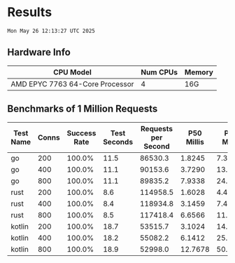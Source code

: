 # Results
`Mon May 26 12:13:27 UTC 2025`
## Hardware Info
| CPU Model | Num CPUs | Memory |
| --------- | -------- | ------ |
| AMD EPYC 7763 64-Core Processor | 4 | 16G |

## Benchmarks of 1 Million Requests
| Test Name | Conns | Success Rate | Test Seconds | Requests per Second | P50 Millis | P99 Millis | P99.9 Millis | API Memory MB | API CPU Time | API Threads |
| --------- | ----- | ------------ | ------------ | ------------------- | ---------- | ---------- | ------------ | ------------- | ------------ | ----------- |
| go | 200 | 100.0% | 11.5 | 86530.3 | 1.8245 | 7.3745 | 10.5424 | 17.4 | 00:00:26 | 12 |
| go | 400 | 100.0% | 11.1 | 90153.6 | 3.7290 | 13.4435 | 19.1032 | 23.9 | 00:00:26 | 12 |
| go | 800 | 100.0% | 11.1 | 89835.2 | 7.9338 | 24.3742 | 38.3505 | 37.1 | 00:00:26 | 11 |
| rust | 200 | 100.0% | 8.6 | 114958.5 | 1.6028 | 4.4692 | 6.0444 | 9.0 | 00:00:17 | 5 |
| rust | 400 | 100.0% | 8.4 | 118934.8 | 3.1459 | 7.4643 | 10.3396 | 13.8 | 00:00:16 | 5 |
| rust | 800 | 100.0% | 8.5 | 117418.4 | 6.6566 | 11.5013 | 17.6697 | 23.2 | 00:00:16 | 5 |
| kotlin | 200 | 100.0% | 18.7 | 53515.7 | 3.1024 | 14.0550 | 34.5605 | 338.2 | 00:00:57 | 147 |
| kotlin | 400 | 100.0% | 18.2 | 55082.2 | 6.1412 | 25.0558 | 62.3329 | 402.9 | 00:00:55 | 155 |
| kotlin | 800 | 100.0% | 18.9 | 52998.0 | 12.7678 | 50.3262 | 145.9267 | 487.7 | 00:00:56 | 155 |

